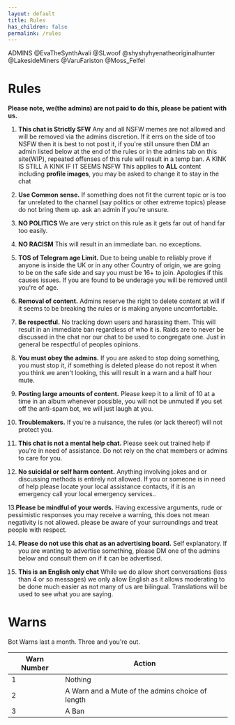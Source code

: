 ```yaml
---
layout: default
title: Rules
has_children: false
permalink: /rules
---
```

ADMINS
@EvaTheSynthAvali 
@SLwoof
@shyshyhyenatheoriginalhunter
@LakesideMiners 
@VaruFariston 
@Moss_Felfel

# Rules

**Please note, we(the admins) are not paid to do this, please be patient with us.**

1. **This chat is Strictly SFW**
Any and all NSFW memes are not allowed and will be removed via the admins discretion.
If it errs on the side of too NSFW then it is best to not post it, if you're still unsure then DM an admin listed below at the end of the rules or in the admins tab on this site(WIP), repeated offenses of this rule will result in a temp ban.
A KINK IS STILL A KINK IF IT SEEMS NSFW
This applies to **ALL** content including **profile images**, you may be asked to change it to stay in the chat

2. **Use Common sense.**
If something does not fit the current topic or is too far unrelated to the channel (say politics or other extreme topics) please do not bring them up. ask an admin if you're unsure.

3. **NO POLITICS**
We are very strict on this rule as it gets far out of hand far too easily. 

4. **NO RACISM**
This will result in an immediate ban. no exceptions.

5. **TOS of Telegram age Limit.**
Due to being unable to reliably prove if anyone is inside the UK or in any other Country of origin, we are going to be on the safe side and say you must be 16+ to join. Apologies if this causes issues.
If you are found to be underage you will be removed until you're of age.


6. **Removal of content.**
Admins reserve the right to delete content at will if it seems to be breaking the rules or is making anyone uncomfortable.

7. **Be respectful.**
No tracking down users and harassing them. This will result in an immediate ban regardless of who it is. 
Raids are to never be discussed in the chat nor our chat to be used to congregate one.
Just in general be respectful of peoples opinions. 

8. **You must obey the admins.**
If you are asked to stop doing something, you must stop it, if something is deleted please do not repost it when you think we aren't looking, this will result in a warn and a half hour mute.

9. **Posting large amounts of content.**
Please keep it to a limit of 10 at a time in an album whenever possible, you will not be unmuted if you set off the anti-spam bot, we will just laugh at you.

10. **Troublemakers.**
If you're a nuisance, the rules (or lack thereof) will not protect you.
 

11. **This chat is not a mental help chat.**
Please seek out trained help if you're in need of assistance. Do not rely on the chat members or admins to care for you.

12. **No suicidal or self harm content.**
Anything involving jokes and or discussing methods is entirely not allowed. If you or someone is in need of help please locate your local assistance contacts, if it is an emergency call your local emergency services..

13.**Please be mindful of your words.**
Having excessive arguments, rude or pessimistic responses you may receive a warning, this does not mean negativity is not allowed.
please be aware of your surroundings and treat people with respect.

14. **Please do not use this chat as an advertising board.**
Self explanatory. If you are wanting to advertise something, please DM one of the admins below and consult them on if it can be advertised.

15. **This is an English only chat**
While we do allow short conversations (less than 4 or so messages) we only allow English as it allows moderating to be done much easier as not many of us are bilingual. Translations will be used to see what you are saying. 

# Warns
Bot Warns last a month. Three and you're out.

| Warn Number | Action                                           |
|-------------|--------------------------------------------------|
| 1           | Nothing                                          |
| 2           | A Warn and a Mute of the admins choice of length |
| 3           | A Ban                                            |
